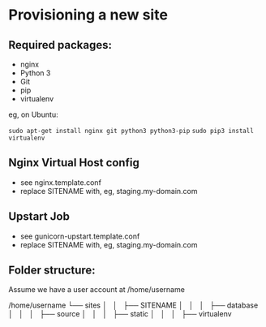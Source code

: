 # Provisioning a new site

## Required packages:

* nginx
* Python 3
* Git
* pip
* virtualenv

eg, on Ubuntu:

`sudo apt-get install nginx git python3 python3-pip`
`sudo pip3 install virtualenv`

## Nginx Virtual Host config

* see nginx.template.conf
* replace SITENAME with, eg, staging.my-domain.com

## Upstart Job

* see gunicorn-upstart.template.conf
* replace SITENAME with, eg, staging.my-domain.com

## Folder structure:
Assume we have a user account at /home/username

/home/username
└── sites
│   │       ├── SITENAME
│   │       │   ├── database
│   │       │   ├── source
│   │       │   ├── static
│   │       │   ├── virtualenv
